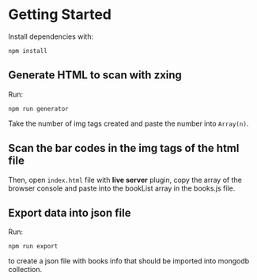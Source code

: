 # Getting Started
Install dependencies with:

```
npm install
```

## Generate HTML to scan with zxing
Run:

```
npm run generator
```

Take the number of img tags created and paste the number into `Array(n)`. 

## Scan the bar codes in the img tags of the html file
Then, open `index.html` file with **live server** plugin, copy the array of the browser console and paste into the bookList array in the books.js file.

## Export data into json file
Run:

```
npm run export
```

to create a json file with books info that should be imported into mongodb collection.
